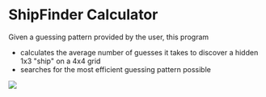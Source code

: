 # ShipFinder Calculator

Given a guessing pattern provided by the user, this program
* calculates the average number of guesses it takes to discover a hidden 1x3 "ship" on a 4x4 grid
* searches for the most efficient guessing pattern possible

![](PC/Pictures/shipfinder_calculator_screenshot.png)
